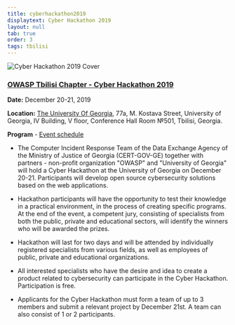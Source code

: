 ```yaml
---
title: cyberhackathon2019
displaytext: Cyber Hackathon 2019
layout: null
tab: true
order: 3
tags: tbilisi
---
```


![Cyber Hackathon 2019 Cover](https://owasp.org/www-chapter-tbilisi/assets/images/cyber-hackathon-2019-cover.jpg "Cyber Hackathon 2019 Cover")

### <u>OWASP Tbilisi Chapter - Cyber Hackathon 2019</u>

**Date:** December 20-21, 2019

**Location:** [The University Of Georgia](https://www.ug.edu.ge/), 77a, M. Kostava Street, University of Georgia, IV Building, V floor, Conference Hall Room №501, Tbilisi, Georgia.

**Program** - [Event schedule](https://www.meetup.com/OWASP-Tbilisi-Chapter/events/266100981/)

* The Computer Incident Response Team of the Data Exchange Agency of the Ministry of Justice of Georgia (CERT-GOV-GE) together with partners - non-profit organization "OWASP" and "University of Georgia" will hold a Cyber Hackathon at the University of Georgia on December 20-21. Participants will develop open source cybersecurity solutions based on the web applications.

* Hackathon participants will have the opportunity to test their knowledge in a practical environment, in the process of creating specific programs. At the end of the event, a competent jury, consisting of specialists from both the public, private and educational sectors, will identify the winners who will be awarded the prizes.

* Hackathon will last for two days and will be attended by individually registered specialists from various fields, as well as employees of public, private and educational organizations.

* All interested specialists who have the desire and idea to create a product related to cybersecurity can participate in the Cyber Hackathon. Participation is free.

* Applicants for the Cyber Hackathon must form a team of up to 3 members and submit a relevant project by December 21st. A team can also consist of 1 or 2 participants.
